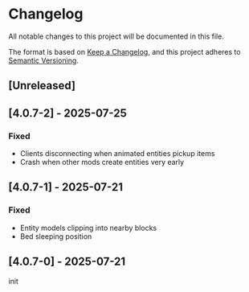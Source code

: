 # Changelog
All notable changes to this project will be documented in this file.

The format is based on [Keep a Changelog](https://keepachangelog.com/en/1.0.0/),
and this project adheres to [Semantic Versioning](https://semver.org/spec/v2.0.0.html).

## [Unreleased]

## [4.0.7-2] - 2025-07-25
### Fixed
- Clients disconnecting when animated entities pickup items
- Crash when other mods create entities very early

## [4.0.7-1] - 2025-07-21
### Fixed
- Entity models clipping into nearby blocks
- Bed sleeping position

## [4.0.7-0] - 2025-07-21
init

